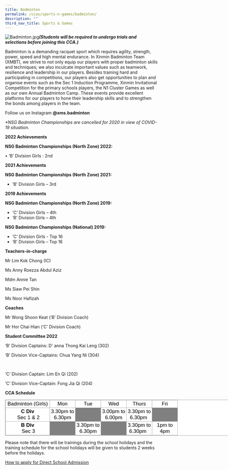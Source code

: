 ```yaml
---
title: Badminton
permalink: /ccas/sports-n-games/badminton/
description: ""
third_nav_title: Sports & Games
---
```

![Badminton.jpg](https://xinminsec.moe.edu.sg/qql/slot/u505/2021/CCAs/Sports%20&%20Games/Badminton/Badminton.jpg)**_(Students will be required to undergo trials and selections before joining this CCA.)_**  

  

Badminton is a demanding racquet sport which requires agility, strength, power, speed and high mental endurance. In Xinmin Badminton Team (XMBT), we strive to not only equip our players with proper badminton skills and techniques; we also inculcate important values such as teamwork, resilience and leadership in our players. Besides training hard and participating in competitions, our players also get opportunities to plan and organise events such as the Sec 1 Induction Programme, Xinmin Invitational Competition for the primary schools players, the N1 Cluster Games as well as our own Annual Badminton Camp. These events provide excellent platforms for our players to hone their leadership skills and to strengthen the bonds among players in the team.   

  

Follow us on Instagram **@xms.badminton**

_\*NSG Badminton Championships are cancelled for 2020 in view of COVID-19 situation._

  

**2022 Achievements**

**NSG Badminton Championships (North Zone) 2022:**

• ‘B’ Division Girls : 2nd

  

**2021 Achievements**

**NSG Badminton Championships (North Zone) 2021:**

*   ‘B’ Division Girls – 3rd

  

**2019 Achievements**

**NSG Badminton Championships (North Zone) 2019:**

*   ‘C’ Division Girls – 4th
*   ‘B’ Division Girls – 4th

  

**NSG Badminton Championships (National) 2019:**

*   ‘C’ Division Girls - Top 16
*   ‘B’ Division Girls – Top 16

  

**Teachers-in-charge**

Mr Lim Kok Chong (IC)

Ms Anny Roezza Abdul Aziz

Mdm Annie Tan

Ms Siaw Pei Shin

Ms Noor Hafizah

  

**Coaches**

Mr Wong Shoon Keat (‘B’ Division Coach)

Mr Hor Chai Hian (‘C’ Division Coach)

  

**Student Committee 2022**

‘B’ Division Captains: D' anna Thong Kai Leng (302)

‘B’ Division Vice-Captains: Chua Yang Ni (304) 

                                    

‘C’ Division Captain: Lim En Qi (202)

‘C’ Division Vice-Captain: Fong Jia Qi (204)

  

  

**CCA Schedule**  

<table class="iveo_table ives_tab_simple3" style="margin: 0px; outline: 0px; padding: 0px; border-collapse: collapse; border: 1px solid rgb(170, 170, 170); color: rgb(0, 0, 0); font-family: Helvetica, sans-serif; font-size: 17px; font-style: normal; font-variant-ligatures: normal; font-variant-caps: normal; font-weight: 400; letter-spacing: normal; orphans: 2; text-align: left; text-transform: none; white-space: normal; widows: 2; word-spacing: 0px; -webkit-text-stroke-width: 0px; background-color: rgb(255, 255, 255); text-decoration-thickness: initial; text-decoration-style: initial; text-decoration-color: initial; width: 840px;"><tbody style="margin: 0px; outline: 0px; padding: 0px;"><tr style="margin: 0px; outline: 0px; padding: 0px;"><td width="140" style="margin: 0px; outline: 0px; padding: 2px; text-align: center; border: 1px solid rgb(170, 170, 170);">Badminton (Girls)<br style="margin: 0px; outline: 0px; padding: 0px;"></td><td width="79" style="margin: 0px; outline: 0px; padding: 2px; text-align: center; border: 1px solid rgb(170, 170, 170);">Mon<br style="margin: 0px; outline: 0px; padding: 0px;"></td><td width="79" style="margin: 0px; outline: 0px; padding: 2px; text-align: center; border: 1px solid rgb(170, 170, 170);">Tue<br style="margin: 0px; outline: 0px; padding: 0px;"></td><td width="79" style="margin: 0px; outline: 0px; padding: 2px; text-align: center; border: 1px solid rgb(170, 170, 170);">Wed<br style="margin: 0px; outline: 0px; padding: 0px;"></td><td width="79" style="margin: 0px; outline: 0px; padding: 2px; text-align: center; border: 1px solid rgb(170, 170, 170);">Thurs<br style="margin: 0px; outline: 0px; padding: 0px;"></td><td width="79" style="margin: 0px; outline: 0px; padding: 2px; text-align: center; border: 1px solid rgb(170, 170, 170);">Fri<br style="margin: 0px; outline: 0px; padding: 0px;"></td></tr><tr style="margin: 0px; outline: 0px; padding: 0px;"><td width="140" style="margin: 0px; outline: 0px; padding: 2px; text-align: center; border: 1px solid rgb(170, 170, 170);"><b style="margin: 0px; outline: 0px; padding: 0px;">C Div</b><br style="margin: 0px; outline: 0px; padding: 0px;">&nbsp;Sec 1 &amp; 2<br style="margin: 0px; outline: 0px; padding: 0px;"></td><td width="79" style="margin: 0px; outline: 0px; padding: 2px; text-align: center; border: 1px solid rgb(170, 170, 170);">3.30pm to 6.30pm<br style="margin: 0px; outline: 0px; padding: 0px;"></td><td width="79" style="margin: 0px; outline: 0px; padding: 2px; text-align: center; border: 1px solid rgb(170, 170, 170); background-color: rgb(128, 128, 128);"></td><td width="79" style="margin: 0px; outline: 0px; padding: 2px; text-align: center; border: 1px solid rgb(170, 170, 170);">3.00pm to 6.00pm<br style="margin: 0px; outline: 0px; padding: 0px;"></td><td width="79" style="margin: 0px; outline: 0px; padding: 2px; text-align: center; border: 1px solid rgb(170, 170, 170);">3.30pm to 6.30pm&nbsp;<br style="margin: 0px; outline: 0px; padding: 0px;"></td><td width="79" style="margin: 0px; outline: 0px; padding: 2px; text-align: center; border: 1px solid rgb(170, 170, 170); background-color: rgb(128, 128, 128);"><br style="margin: 0px; outline: 0px; padding: 0px;"></td></tr><tr style="margin: 0px; outline: 0px; padding: 0px;"><td width="140" style="margin: 0px; outline: 0px; padding: 2px; text-align: center; border: 1px solid rgb(170, 170, 170);"><b style="margin: 0px; outline: 0px; padding: 0px;">B Div</b><br style="margin: 0px; outline: 0px; padding: 0px;">&nbsp;Sec 3<br style="margin: 0px; outline: 0px; padding: 0px;"></td><td width="79" style="margin: 0px; outline: 0px; padding: 2px; text-align: center; border: 1px solid rgb(170, 170, 170); background-color: rgb(128, 128, 128);"></td><td width="79" style="margin: 0px; outline: 0px; padding: 2px; text-align: center; border: 1px solid rgb(170, 170, 170);">3.30pm to 6.30pm<br style="margin: 0px; outline: 0px; padding: 0px;"></td><td width="79" style="margin: 0px; outline: 0px; padding: 2px; text-align: center; border: 1px solid rgb(170, 170, 170); background-color: rgb(128, 128, 128);"></td><td width="79" style="margin: 0px; outline: 0px; padding: 2px; text-align: center; border: 1px solid rgb(170, 170, 170);">3.30pm to 6.30pm&nbsp;&nbsp;<br style="margin: 0px; outline: 0px; padding: 0px;"></td><td width="79" style="margin: 0px; outline: 0px; padding: 2px; text-align: center; border: 1px solid rgb(170, 170, 170);">1pm to 4pm<br style="margin: 0px; outline: 0px; padding: 0px;"></td></tr></tbody></table>

Please note that there will be trainings during the school holidays and the training schedule for the school holidays will be given to students 2 weeks before the holidays.   

  

[How to apply for Direct School Admission](https://xinminsec.moe.edu.sg/resources/students/admissions/direct-school-admission)